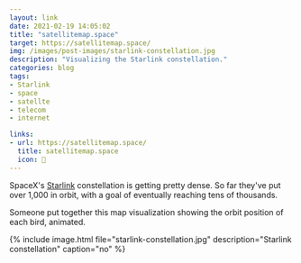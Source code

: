 ```yaml
---
layout: link
date: 2021-02-19 14:05:02
title: "satellitemap.space"
target: https://satellitemap.space/
img: /images/post-images/starlink-constellation.jpg
description: "Visualizing the Starlink constellation."
categories: blog
tags:
- Starlink
- space
- satellte
- telecom
- internet

links:
- url: https://satellitemap.space/
  title: satellitemap.space
  icon: 📡
---
```


SpaceX's [Starlink](https://www.starlink.com/ "Starlink") constellation is getting pretty dense. So far they've put over 1,000 in orbit, with a goal of eventually reaching tens of thousands.

Someone put together this map visualization showing the orbit position of each bird, animated.

{% include image.html file="starlink-constellation.jpg" description="Starlink constellation" caption="no" %}
